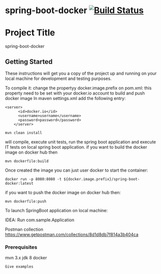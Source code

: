 # spring-boot-docker [![Build Status](https://travis-ci.org/mugues/spring-boot-docker.svg?branch=master)](https://travis-ci.org/mugues/spring-boot-docker)

# Project Title

spring-boot-docker

## Getting Started
These instructions will get you a copy of the project up and running on your local machine for development and testing purposes. 

To compile it: change the propertyy docker.image.prefix on pom.xml: this property need to be set with your docker.io account
to build and push docker image
In maven settings.xml add the following entry:

```
<server>
      <id>docker.io</id>
      <username>username</username>
      <password>password</password>
    </server>
```

```
mvn clean install
```
 will compile, execute unit tests, run the spring boot application and execute IT tests on local spring boot application.
if you want to build the docker image on docker hub then

```
mvn dockerfile:build
```

Once created the image you can just user docker to start the container:

```
docker run -p 8080:8080 -t ${docker.image.prefix}/spring-boot-docker:latest
```

if you want to push the docker image on docker hub then:

```
mvn dockerfile:push
```

To launch SpringBoot application on local machine:

IDEA: 
Run com.sample.Application

Postman collection
https://www.getpostman.com/collections/8d1d8db7f814a3b404ca



### Prerequisites
mvn 3.x
jdk 8
docker

```
Give examples
```